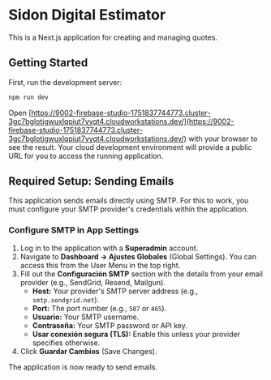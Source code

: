 
# Sidon Digital Estimator

This is a Next.js application for creating and managing quotes.

## Getting Started

First, run the development server:

```bash
npm run dev
```

Open [https://9002-firebase-studio-1751837744773.cluster-3gc7bglotjgwuxlqpiut7yyqt4.cloudworkstations.dev/](https://9002-firebase-studio-1751837744773.cluster-3gc7bglotjgwuxlqpiut7yyqt4.cloudworkstations.dev/) with your browser to see the result. Your cloud development environment will provide a public URL for you to access the running application.

## Required Setup: Sending Emails

This application sends emails directly using SMTP. For this to work, you must configure your SMTP provider's credentials within the application.

### Configure SMTP in App Settings

1.  Log in to the application with a **Superadmin** account.
2.  Navigate to **Dashboard -> Ajustes Globales** (Global Settings). You can access this from the User Menu in the top right.
3.  Fill out the **Configuración SMTP** section with the details from your email provider (e.g., SendGrid, Resend, Mailgun).
    *   **Host:** Your provider's SMTP server address (e.g., `smtp.sendgrid.net`).
    *   **Port:** The port number (e.g., `587` or `465`).
    *   **Usuario:** Your SMTP username.
    *   **Contraseña:** Your SMTP password or API key.
    *   **Usar conexión segura (TLS):** Enable this unless your provider specifies otherwise.
4.  Click **Guardar Cambios** (Save Changes).

The application is now ready to send emails.
